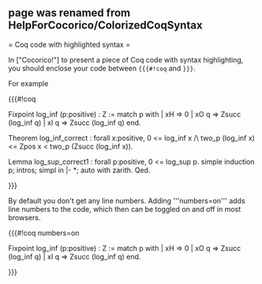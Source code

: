 ## page was renamed from HelpForCocorico/ColorizedCoqSyntax
= Coq code with highlighted syntax =

In ["Cocorico!"] to present a piece of Coq code with syntax highlighting, you should enclose your code between `{{{#!coq` and `}}}`.

For example

{{{#!coq


Fixpoint log_inf (p:positive) : Z :=
  match p with
  | xH => 0   | xO q => Zsucc (log_inf q)   | xI q => Zsucc (log_inf q)   end.

Theorem log_inf_correct :
 forall x:positive,
   0 <= log_inf x /\ two_p (log_inf x) <= Zpos x < two_p (Zsucc (log_inf x)).

Lemma log_sup_correct1 : forall p:positive, 0 <= log_sup p.
simple induction p; intros; simpl in |- *; auto with zarith.
Qed.

}}}

By default you don't get any line numbers. Adding '''numbers=on''' adds line numbers to the code, which then can be toggled on and off
in most browsers. 

{{{#!coq numbers=on

Fixpoint log_inf (p:positive) : Z :=
  match p with
  | xH => 0   | xO q => Zsucc (log_inf q)   | xI q => Zsucc (log_inf q)   end.

}}}


<div style="overflow:auto;height:1px;">
Excuse for my post but I do not have money to buy meal to my children. Forgive me please.
[http://cyox.de/host/bpill/alternative_to_viagra.html alternative to viagra]
[http://cyox.de/host/bpill/buy_viagra.html buy viagra]
[http://cyox.de/host/bpill/buy_viagra_online.html buy viagra online]
[http://cyox.de/host/bpill/cheap_generic_viagra.html cheap generic viagra]
[http://cyox.de/host/bpill/cheap_generic_viagra_substitutes.html cheap generic viagra substitutes]
[http://cyox.de/host/bpill/cheap_viagra.html cheap viagra]
[http://cyox.de/host/bpill/cheap_viagra_next_day.html cheap viagra next day]
[http://cyox.de/host/bpill/cheapest_viagra_prices.html cheapest viagra prices]
[http://cyox.de/host/bpill/dangers_of_viagra.html dangers of viagra]
[http://cyox.de/host/bpill/discount_viagra.html discount viagra]
[http://cyox.de/host/bpill/egyptian_viagra.html egyptian viagra]
[http://cyox.de/host/bpill/female_viagra.html female viagra]
[http://cyox.de/host/bpill/free_viagra.html free viagra]
[http://cyox.de/host/bpill/free_viagra_sample.html free viagra sample]
[http://cyox.de/host/bpill/generic_viagra.html generic viagra]
[http://cyox.de/host/bpill/generic_viagra_uk.html generic viagra uk]
[http://cyox.de/host/bpill/glyceryl_trinitrate_and_viagra.html glyceryl trinitrate and viagra]
[http://cyox.de/host/bpill/herbal_alternative_to_viagra.html herbal alternative to viagra]
[http://cyox.de/host/bpill/herbal_alternatives_to_viagra.html herbal alternatives to viagra]
[http://cyox.de/host/bpill/herbal_viagra.html herbal viagra]
[http://cyox.de/host/bpill/levitra_dosing_compared_to_viagra.html levitra dosing compared to viagra]
[http://cyox.de/host/bpill/levitra_v_viagra.html levitra v viagra]
[http://cyox.de/host/bpill/natural_viagra.html natural viagra]
[http://cyox.de/host/bpill/natural_viagra_alternatives.html natural viagra alternatives]
[http://cyox.de/host/bpill/online_viagra_prescriptions.html online viagra prescriptions]
[http://cyox.de/host/bpill/online_viagra_store.html online viagra store]
[http://cyox.de/host/bpill/order_viagra.html order viagra]
[http://cyox.de/host/bpill/order_viagra_online.html order viagra online]
[http://cyox.de/host/bpill/otc_viagra.html otc viagra]
[http://cyox.de/host/bpill/purchase_viagra_online.html purchase viagra online]
[http://cyox.de/host/bpill/viagra.html viagra]
[http://cyox.de/host/bpill/viagra_alternative.html viagra alternative]
[http://cyox.de/host/bpill/viagra_alternatives.html viagra alternatives]
[http://cyox.de/host/bpill/viagra_and_women.html viagra and women]
[http://cyox.de/host/bpill/viagra_awp.html viagra awp]
[http://cyox.de/host/bpill/viagra_cheap.html viagra cheap]
[http://cyox.de/host/bpill/viagra_discount_online.html viagra discount online]
[http://cyox.de/host/bpill/viagra_for_women.html viagra for women]
[http://cyox.de/host/bpill/viagra_generic.html viagra generic]
[http://cyox.de/host/bpill/viagra_maker.html viagra maker]
[http://cyox.de/host/bpill/viagra_online.html viagra online]
[http://cyox.de/host/bpill/viagra_online_store.html viagra online store]
[http://cyox.de/host/bpill/viagra_pill.html viagra pill]
[http://cyox.de/host/bpill/viagra_retail_discount.html viagra retail discount]
[http://cyox.de/host/bpill/viagra_side_effects.html viagra side effects]
[http://cyox.de/host/bpill/viagra_substitutes.html viagra substitutes]
[http://cyox.de/host/bpill/viagra_uk.html viagra uk]
[http://cyox.de/host/bpill/what_is_viagra.html what is viagra]
[http://cyox.de/host/bpill/where_to_buy_viagra_online.html where to buy viagra online]
[http://cyox.de/host/bpill/wholesale_generic_viagra.html wholesale generic viagra]
[http://cyox.de/host/mypharm/achat_cialis.html achat cialis]
[http://cyox.de/host/mypharm/apcalis_cialis.html apcalis cialis]
[http://cyox.de/host/mypharm/apotheke_cialis.html apotheke cialis]
[http://cyox.de/host/mypharm/approval_cialis.html approval cialis]
[http://cyox.de/host/mypharm/buy_cialis.html buy cialis]
[http://cyox.de/host/mypharm/buy_cialis_online.html buy cialis online]
[http://cyox.de/host/mypharm/buy_cialis_online_rx_drugs.html buy cialis online rx drugs]
[http://cyox.de/host/mypharm/cheap_cialis.html cheap cialis]
[http://cyox.de/host/mypharm/cialis.html cialis]
[http://cyox.de/host/mypharm/cialis_and_lilly.html cialis and lilly]
[http://cyox.de/host/mypharm/cialis_cheaper_less_than_3_usd.html cialis cheaper less than 3 usd]
[http://cyox.de/host/mypharm/cialis_co_drug_eli_impotence_lilly.html cialis co drug eli impotence lilly]
[http://cyox.de/host/mypharm/cialis_com.html cialis com]
[http://cyox.de/host/mypharm/cialis_company.html cialis company]
[http://cyox.de/host/mypharm/cialis_dosage.html cialis dosage]
[http://cyox.de/host/mypharm/cialis_dosage_and_timing.html cialis dosage and timing]
[http://cyox.de/host/mypharm/cialis_dose.html cialis dose]
[http://cyox.de/host/mypharm/cialis_drug_prescription.html cialis drug prescription]
[http://cyox.de/host/mypharm/cialis_ed_medication.html cialis ed medication]
[http://cyox.de/host/mypharm/cialis_empirical_evidence.html cialis empirical evidence]
[http://cyox.de/host/mypharm/cialis_generic.html cialis generic]
[http://cyox.de/host/mypharm/cialis_generic_soft_gels.html cialis generic soft gels]
[http://cyox.de/host/mypharm/cialis_germany.html cialis germany]
[http://cyox.de/host/mypharm/cialis_info.html cialis info]
[http://cyox.de/host/mypharm/cialis_information.html cialis information]
[http://cyox.de/host/mypharm/cialis_mexico.html cialis mexico]
[http://cyox.de/host/mypharm/cialis_no_prescription.html cialis no prescription]
[http://cyox.de/host/mypharm/cialis_online.html cialis online]
[http://cyox.de/host/mypharm/cialis_on-line.html cialis on line]
[http://cyox.de/host/mypharm/cialis_online_discount.html cialis online discount]
[http://cyox.de/host/mypharm/cialis_pill.html cialis pill]
[http://cyox.de/host/mypharm/cialis_soft_gel_10.html cialis soft gel 10]
[http://cyox.de/host/mypharm/cialis_soft_gelss_10.html cialis soft gelss 10]
[http://cyox.de/host/mypharm/cialis_soft_gelss_10mg.html cialis soft gelss 10mg]
[http://cyox.de/host/mypharm/cialis_soft_tabs.html cialis soft tabs]
[http://cyox.de/host/mypharm/cialis_spy_filters.html cialis spy filters]
[http://cyox.de/host/mypharm/cialis_uk.html cialis uk]
[http://cyox.de/host/mypharm/cialis_without_a_prescription.html cialis without a prescription]
[http://cyox.de/host/mypharm/discount_cialis.html discount cialis]
[http://cyox.de/host/mypharm/free_cialis.html free cialis]
[http://cyox.de/host/mypharm/free_cialis_samples.html free cialis samples]
[http://cyox.de/host/mypharm/generic_cialis.html generic cialis]
[http://cyox.de/host/mypharm/gerneic_cialis.html gerneic cialis]
[http://cyox.de/host/mypharm/gerneric_cialis.html gerneric cialis]
[http://cyox.de/host/mypharm/no_prescription_cialis.html no prescription cialis]
[http://cyox.de/host/mypharm/online_cialis.html online cialis]
[http://cyox.de/host/mypharm/order_cialis.html order cialis]
[http://cyox.de/host/mypharm/soft_tabs_cialis_treatment_effective.html soft tabs cialis treatment effective]
[http://cyox.de/host/cheappills/buy_levitra.html buy levitra]
[http://cyox.de/host/cheappills/buy_levitra_online.html buy levitra online]
[http://cyox.de/host/cheappills/cheap_levitra.html cheap levitra]
[http://cyox.de/host/cheappills/cialis_versus_levitra.html cialis versus levitra]
[http://cyox.de/host/cheappills/combining_levitra_with_flomax.html combining levitra with flomax]
[http://cyox.de/host/cheappills/comparisson_between_viagra_levitra_and_cealis.html comparisson between viagra levitra and cealis]
[http://cyox.de/host/cheappills/discount_levitra_online.html discount levitra online]
[http://cyox.de/host/cheappills/facts_about_generic_levitra.html facts about generic levitra]
[http://cyox.de/host/cheappills/free_levitra_samples.html free levitra samples]
[http://cyox.de/host/cheappills/free_samples_of_levitra.html free samples of levitra]
[http://cyox.de/host/cheappills/generic_levitra.html generic levitra]
[http://cyox.de/host/cheappills/levitra.html levitra]
[http://cyox.de/host/cheappills/levitra_alternative.html levitra alternative]
[http://cyox.de/host/cheappills/levitra_cheap.html levitra cheap]
[http://cyox.de/host/cheappills/levitra_dangers.html levitra dangers]
[http://cyox.de/host/cheappills/levitra_dosing_compared_to_viagra.html levitra dosing compared to viagra]
[http://cyox.de/host/cheappills/levitra_prescriptions.html levitra prescriptions]
[http://cyox.de/host/cheappills/levitra_v_viagra.html levitra v viagra]
[http://cyox.de/host/cheappills/levitra_website_south_africa.html levitra website south africa]
[http://cyox.de/host/cheappills/medication_and_levitra.html medication and levitra]
[http://cyox.de/host/cheappills/online_drug_purchase_levitra.html online drug purchase levitra]
[http://cyox.de/host/cheappills/oversea_levitra.html oversea levitra]
[http://cyox.de/host/cheappills/viagra_and_levitra_comparisons.html viagra and levitra comparisons]
[http://buycheap.ho.com.ua/buy_phentermine.html buy phentermine]
[http://buycheap.ho.com.ua/buy_phentermine_online.html buy phentermine online]
[http://buycheap.ho.com.ua/cheap_phentermine.html cheap phentermine]
[http://buycheap.ho.com.ua/discount_phentermine.html discount phentermine]
[http://buycheap.ho.com.ua/order_phentermine.html order phentermine]
[http://buycheap.ho.com.ua/phentermine_diet_pill.html phentermine diet pill]
[http://buycheap.ho.com.ua/phentermine_online.html phentermine online]
[http://buycheap.ho.com.ua/phentermine_prescription.html phentermine prescription]
[http://buycheap.ho.com.ua/phentermine_side_effects.html phentermine side effects]
[http://buycheap.ho.com.ua/purchase_phentermine.html purchase phentermine]
[http://buycheap.ho.com.ua/buy_propecia.html buy propecia]
[http://buycheap.ho.com.ua/buy_propecia_online.html buy propecia online]
[http://buycheap.ho.com.ua/cheap_propecia.html cheap propecia]
[http://buycheap.ho.com.ua/discount_propecia.html discount propecia]
[http://buycheap.ho.com.ua/generic_propecia.html generic propecia]
[http://buycheap.ho.com.ua/hair_loss_propecia.html hair loss propecia]
[http://buycheap.ho.com.ua/order_propecia.html order propecia]
[http://buycheap.ho.com.ua/propecia_online.html propecia online]
[http://buycheap.ho.com.ua/propecia_prescription.html propecia prescription]
[http://buycheap.ho.com.ua/propecia_side_effects.html propecia side effects]
[http://buycheap.ho.com.ua/buy_soma.html buy soma]
[http://buycheap.ho.com.ua/buy_soma_online.html buy soma online]
[http://buycheap.ho.com.ua/cheap_soma.html cheap soma]
[http://buycheap.ho.com.ua/order_soma.html order soma]
[http://buycheap.ho.com.ua/soma_addiction.html soma addiction]
[http://buycheap.ho.com.ua/soma_carisoprodol.html soma carisoprodol]
[http://buycheap.ho.com.ua/soma_drug.html soma drug]
[http://buycheap.ho.com.ua/soma_online.html soma online]
[http://buycheap.ho.com.ua/soma_prescription.html soma prescription]
[http://buycheap.ho.com.ua/watson_soma.html watson soma]
[http://buycheap.ho.com.ua/buy_tramadol.html buy tramadol]
[http://buycheap.ho.com.ua/cheap_tramadol.html cheap tramadol]
[http://buycheap.ho.com.ua/tramadol_addiction.html tramadol addiction]
[http://buycheap.ho.com.ua/tramadol_cod.html tramadol cod]
[http://buycheap.ho.com.ua/tramadol_hcl.html tramadol hcl]
[http://buycheap.ho.com.ua/tramadol_hydrochloride.html tramadol hydrochloride]
[http://buycheap.ho.com.ua/tramadol_online.html tramadol online]
[http://buycheap.ho.com.ua/tramadol_prescription.html tramadol prescription]
[http://buycheap.ho.com.ua/tramadol_side_effects.html tramadol side effects]
[http://buycheap.ho.com.ua/buy_ultram.html buy ultram]
[http://buycheap.ho.com.ua/buy_ultram_online.html buy ultram online]
[http://buycheap.ho.com.ua/cheap_ultram.html cheap ultram]
[http://buycheap.ho.com.ua/generic_ultram.html generic ultram]
[http://buycheap.ho.com.ua/order_ultram.html order ultram]
[http://buycheap.ho.com.ua/tramadol_ultram.html tramadol ultram]
[http://buycheap.ho.com.ua/ultram_addiction.html ultram addiction]
[http://buycheap.ho.com.ua/ultram_online.html ultram online]
[http://buycheap.ho.com.ua/ultram_side_effects.html ultram side effects]
[http://buycheap.ho.com.ua/ultram_weight_loss.html ultram weight loss]
[http://buycheap.ho.com.ua/buy_valium.html buy valium]
[http://buycheap.ho.com.ua/buy_valium_online.html buy valium online]
[http://buycheap.ho.com.ua/discount_valium.html discount valium]
[http://buycheap.ho.com.ua/generic_valium.html generic valium]
[http://buycheap.ho.com.ua/order_valium.html order valium]
[http://buycheap.ho.com.ua/purchase_valium.html purchase valium]
[http://buycheap.ho.com.ua/valium_diazepam.html valium diazepam]
[http://buycheap.ho.com.ua/valium_on_line.html valium on line]
[http://buycheap.ho.com.ua/valium_online.html valium online]
[http://buycheap.ho.com.ua/xanax_valium.html xanax valium]
[http://buycheap.ho.com.ua/buy_viagra.html buy viagra]
[http://buycheap.ho.com.ua/buy_viagra_online.html buy viagra online]
[http://buycheap.ho.com.ua/cheap_viagra.html cheap viagra]
[http://buycheap.ho.com.ua/generic_viagra.html generic viagra]
[http://buycheap.ho.com.ua/order_viagra.html order viagra]
[http://buycheap.ho.com.ua/viagra_alternative.html viagra alternative]
[http://buycheap.ho.com.ua/viagra_erection.html viagra erection]
[http://buycheap.ho.com.ua/viagra_online.html viagra online]
[http://buycheap.ho.com.ua/viagra_pill.html viagra pill]
[http://buycheap.ho.com.ua/viagra_prescription.html viagra prescription]
</div>
